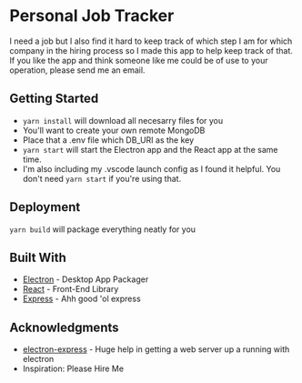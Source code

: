 # Personal Job Tracker

I need a job but I also find it hard to keep track of which step I am for which company in the hiring process so I made this app to help keep track of that. If you like the app and think someone like me could be of use to your operation, please send me an email. 

## Getting Started

* ```yarn install``` will download all necesarry files for you
* You'll want to create your own remote MongoDB
* Place that a .env file which DB_URI as the key
* ```yarn start``` will start the Electron app and the React app at the same time.  
* I'm also including my .vscode launch config as I found it helpful. You don't need ```yarn start``` if you're using that.


## Deployment

```yarn build``` will package everything neatly for you

## Built With

* [Electron](https://electronjs.org/docs) - Desktop App Packager
* [React](https://reactjs.org/) - Front-End Library
* [Express](https://expressjs.com/en/api.html) -  Ahh good 'ol express


## Acknowledgments

* [electron-express](https://github.com/jasonhenderson/electron-express) - Huge help in getting a web server up a running with electron
* Inspiration: Please Hire Me